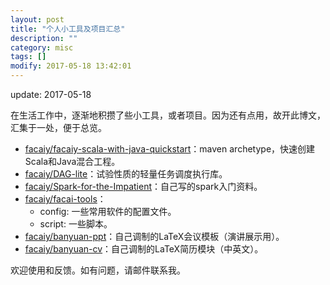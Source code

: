 ```yaml
---
layout: post
title: "个人小工具及项目汇总"
description: ""
category: misc
tags: []
modify: 2017-05-18 13:42:01
---
```


update: 2017-05-18

在生活工作中，逐渐地积攒了些小工具，或者项目。因为还有点用，故开此博文，汇集于一处，便于总览。

+ [facaiy/facaiy-scala-with-java-quickstart](https://github.com/facaiy/facaiy-scala-with-java-quickstart)：maven archetype，快速创建Scala和Java混合工程。
+ [facaiy/DAG-lite](https://github.com/facaiy/DAG-lite)：试验性质的轻量任务调度执行库。
+ [facaiy/Spark-for-the-Impatient](https://github.com/facaiy/Spark-for-the-Impatient)：自己写的spark入门资料。
+ [facaiy/facai-tools](https://github.com/facaiy/facai-tools)：
  - config: 一些常用软件的配置文件。
  - script: 一些脚本。
+ [facaiy/banyuan-ppt](https://github.com/facaiy/banyuan-ppt)：自己调制的LaTeX会议模板（演讲展示用）。
+ [facaiy/banyuan-cv](https://github.com/facaiy/banyuan-cv)：自己调制的LaTeX简历模块（中英文）。

欢迎使用和反馈。如有问题，请邮件联系我。
